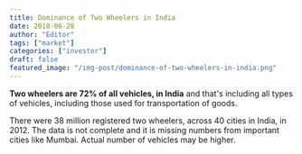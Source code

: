 ```yaml
---
title: Dominance of Two Wheelers in India
date: 2018-06-28
author: "Editor"
tags: ["market"]
categories: ["investor"]
draft: false
featured_image: "/img-post/dominance-of-two-wheelers-in-india.png"
---
```


**Two wheelers are 72% of all vehicles, in India** and that's including all types of vehicles, including those used for transportation of goods.

There were 38 million registered two wheelers, across 40 cities in India, in 2012. The data is not complete and it is missing numbers from important cities like Mumbai. Actual number of vehicles may be higher.
